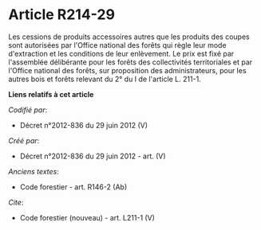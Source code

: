 # Article R214-29

Les cessions de produits accessoires autres que les produits des coupes sont autorisées par l'Office national des forêts qui
règle leur mode d'extraction et les conditions de leur enlèvement. Le prix est fixé par l'assemblée délibérante pour les
forêts des collectivités territoriales et par l'Office national des forêts, sur proposition des administrateurs, pour les
autres bois et forêts relevant du 2° du I de l'article L. 211-1.

**Liens relatifs à cet article**

_Codifié par_:

  - Décret n°2012-836 du 29 juin 2012 (V)

_Créé par_:

  - Décret n°2012-836 du 29 juin 2012 - art. (V)

_Anciens textes_:

  - Code forestier - art. R146-2 (Ab)

_Cite_:

  - Code forestier (nouveau) - art. L211-1 (V)
